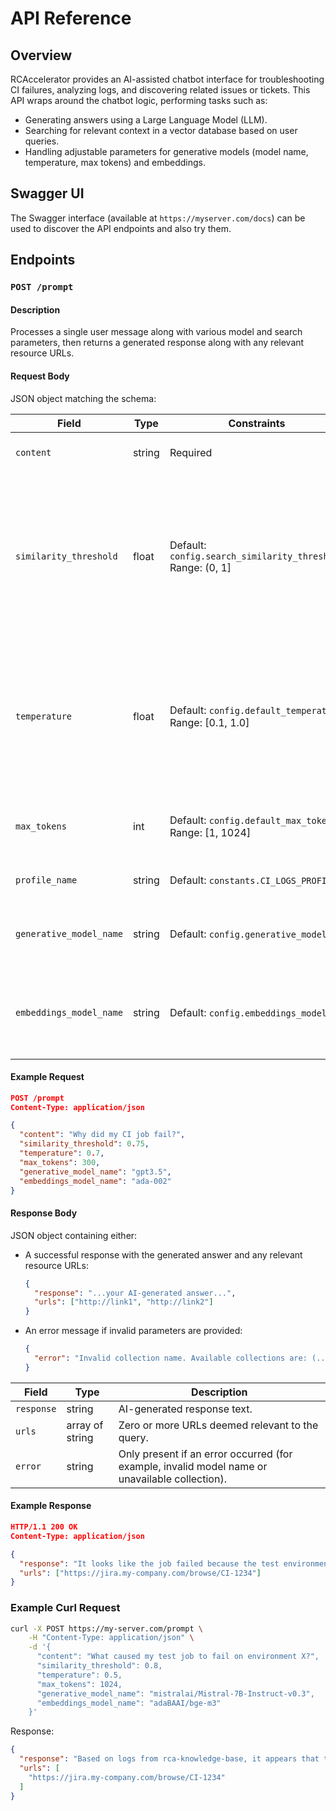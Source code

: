 # API Reference

## Overview

RCAccelerator provides an AI-assisted chatbot interface for troubleshooting CI failures, analyzing logs, and discovering related issues or tickets. This API wraps around the chatbot logic, performing tasks such as:

- Generating answers using a Large Language Model (LLM).
- Searching for relevant context in a vector database based on user queries.
- Handling adjustable parameters for generative models (model name, temperature, max tokens) and embeddings.

## Swagger UI

The Swagger interface (available at `https://myserver.com/docs`) can be used to discover the API endpoints and also try them.

## Endpoints

### `POST /prompt`

#### Description

Processes a single user message along with various model and search parameters, then returns a generated response along with any relevant resource URLs.

#### Request Body

JSON object matching the schema:

| Field                   | Type    | Constraints                                                     | Description                                                                                                                                                 |
|-------------------------|---------|-----------------------------------------------------------------|-------------------------------------------------------------------------------------------------------------------------------------------------------------|
| `content`               | string  | Required                                                        | The user’s message or prompt content.                                                                                                                       |
| `similarity_threshold`  | float   | Default: `config.search_similarity_threshold` Range: (0, 1]     | Filter for relevant documents by cosine similarity. A higher threshold yields fewer but more precise documents, while a lower threshold is more inclusive.  |
| `temperature`           | float   | Default: `config.default_temperature` Range: [0.1, 1.0]         | Controls the variability in generated responses. A value closer to 1.0 produces more creative/flexible answers; near 0.1 yields more deterministic results. |
| `max_tokens`            | int     | Default: `config.default_max_tokens` Range: [1, 1024]           | Limits the maximum length of the generated response.                                                                                                        |
| `profile_name`          | string  | Default: `constants.CI_LOGS_PROFILE`                            | The name of the profile to use.                                                                                                                             |
| `generative_model_name` | string  | Default: `config.generative_model`                              | The name of the LLM to be used for response generation.                                                                                                     |
| `embeddings_model_name` | string  | Default: `config.embeddings_model`                              | The name of the embeddings model used for vector-based document similarity.                                                                                 |

#### Example Request

```json
POST /prompt
Content-Type: application/json

{
  "content": "Why did my CI job fail?",
  "similarity_threshold": 0.75,
  "temperature": 0.7,
  "max_tokens": 300,
  "generative_model_name": "gpt3.5",
  "embeddings_model_name": "ada-002"
}
```

#### Response Body

JSON object containing either:

- A successful response with the generated answer and any relevant resource URLs:

  ```json
  {
    "response": "...your AI-generated answer...",
    "urls": ["http://link1", "http://link2"]
  }
  ```

- An error message if invalid parameters are provided:

  ```json
  {
    "error": "Invalid collection name. Available collections are: (...)"
  }
  ```

| Field      | Type            | Description                                                                                     |
|------------|-----------------|-------------------------------------------------------------------------------------------------|
| `response` | string          | AI-generated response text.                                                                     |
| `urls`     | array of string | Zero or more URLs deemed relevant to the query.                                                |
| `error`    | string          | Only present if an error occurred (for example, invalid model name or unavailable collection).  |

#### Example Response

```json
HTTP/1.1 200 OK
Content-Type: application/json

{
  "response": "It looks like the job failed because the test environment couldn't connect to the database...",
  "urls": ["https://jira.my-company.com/browse/CI-1234"]
}
```

### Example Curl Request

```bash
curl -X POST https://my-server.com/prompt \
    -H "Content-Type: application/json" \
    -d '{
      "content": "What caused my test job to fail on environment X?",
      "similarity_threshold": 0.8,
      "temperature": 0.5,
      "max_tokens": 1024,
      "generative_model_name": "mistralai/Mistral-7B-Instruct-v0.3",
      "embeddings_model_name": "adaBAAI/bge-m3"
    }'
```

Response:

```json
{
  "response": "Based on logs from rca-knowledge-base, it appears that the test environment encountered a missing dependency...",
  "urls": [
    "https://jira.my-company.com/browse/CI-1234"
  ]
}
```
